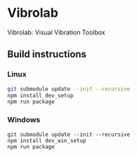 # Vibrolab
Vibrolab: Visual Vibration Toolbox

## Build instructions
### Linux
```bash
git submodule update --init --recursive
npm install dev_setup
npm run package
```

### Windows
```batch
git submodule update --init --recursive
npm install dev_win_setup
npm run package
```
